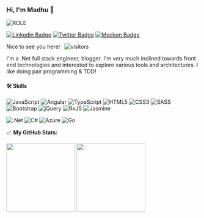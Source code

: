 ### Hi, I'm Madhu 👋 
![ROLE](https://img.shields.io/badge/SENIOR%20DEVELOPMENT%20ENGINEER-KONGSBERG%20DIGITAL-red)

[![Linkedin Badge](https://img.shields.io/badge/-LinkedIn-0e76a8?style=flat-square&logo=Linkedin&logoColor=white)](https://www.linkedin.com/in/madhusuthanan-b/)
[![Twitter Badge](https://img.shields.io/badge/-Twitter-00acee?style=flat-square&logo=Twitter&logoColor=white)](https://twitter.com/madhuddeveloper)
[![Medium Badge](https://img.shields.io/badge/medium-%2312100E.svg?&style=for-square&logo=medium&logoColor=white)](https://madhub081011.medium.com/)


Nice to see you here! &nbsp; ![visitors](https://visitor-badge.glitch.me/badge?page_id=${Madhusuthanan-B}.${Madhusuthanan-B})

I'm a .Net full stack engineer, blogger. I'm very much inclined towards front end technologies and interested to explore various tools and architectures. I like doing pair programming & TDD!

#### 🛠 Skills
![JavaScript](https://img.shields.io/badge/javascript-%23323330.svg?style=for-the-badge&logo=javascript&logoColor=%23F7DF1E)
![Angular](https://img.shields.io/badge/angular-%23DD0031.svg?style=for-the-badge&logo=angular&logoColor=white)
![TypeScript](https://img.shields.io/badge/typescript-%23007ACC.svg?style=for-the-badge&logo=typescript&logoColor=white)
![HTML5](https://img.shields.io/badge/html5-%23E34F26.svg?style=for-the-badge&logo=html5&logoColor=white)
![CSS3](https://img.shields.io/badge/css3-%231572B6.svg?style=for-the-badge&logo=css3&logoColor=white)
![SASS](https://img.shields.io/badge/SASS-hotpink.svg?style=for-the-badge&logo=SASS&logoColor=white)
![Bootstrap](https://img.shields.io/badge/bootstrap-%23563D7C.svg?style=for-the-badge&logo=bootstrap&logoColor=white)
![jQuery](https://img.shields.io/badge/jquery-%230769AD.svg?style=for-the-badge&logo=jquery&logoColor=white)
![RxJS](https://img.shields.io/badge/rxjs-%23B7178C.svg?style=for-the-badge&logo=reactivex&logoColor=white)
![Jasmine](https://img.shields.io/badge/jasmine-%238A4182.svg?style=for-the-badge&logo=jasmine&logoColor=white)

![.Net](https://img.shields.io/badge/.NET-5C2D91?style=for-the-badge&logo=.net&logoColor=white)
![C#](https://img.shields.io/badge/c%23-%23239120.svg?style=for-the-badge&logo=c-sharp&logoColor=white)
![Azure](https://img.shields.io/badge/azure-%230072C6.svg?style=for-the-badge&logo=azure-devops&logoColor=white)
![Go](https://img.shields.io/badge/go-%2300ADD8.svg?style=for-the-badge&logo=go&logoColor=white)


📈 **My GitHub Stats:**
<p>
<img height="180em" src="https://github-readme-stats.vercel.app/api?username=Madhusuthanan-B&show_icons=true&hide_border=true&&count_private=true&include_all_commits=true"/>
<img height="180em" src="https://github-readme-stats.vercel.app/api/top-langs/?username=Madhusuthanan-B&show_icons=true&hide_border=true&layout=compact&langs_count=10"/>
</p>

<!--
**Madhusuthanan-B/Madhusuthanan-B** is a ✨ _special_ ✨ repository because its `README.md` (this file) appears on your GitHub profile.

Here are some ideas to get you started:

- 🔭 I’m currently working on ...
- 🌱 I’m currently learning ...
- 👯 I’m looking to collaborate on ...
- 🤔 I’m looking for help with ...
- 💬 Ask me about ...
- 📫 How to reach me: ...
- 😄 Pronouns: ...
- ⚡ Fun fact: ...
-->
